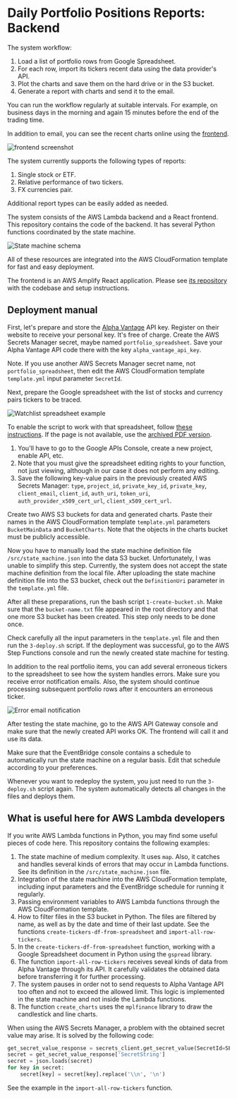 # Daily Portfolio Positions Reports: Backend

The system workflow:

1. Load a list of portfolio rows from Google Spreadsheet. 
2. For each row, import its tickers recent data using the data provider's API.
3. Plot the charts and save them on the hard drive or in the S3 bucket.
3. Generate a report with charts and send it to the email. 

You can run the workflow regularly at suitable intervals. For example, on business days in the morning and again 15 minutes before the end of the trading time. 

In addition to email, you can see the recent charts online using the [frontend](https://github.com/s-kust/amplifyapp/). 

![frontend screenshot](/misc/frontend-screen.png)

The system currently supports the following types of reports:
1. Single stock or ETF.
2. Relative performance of two tickers.
3. FX currencies pair. 

Additional report types can be easily added as needed.

The system consists of the AWS Lambda backend and a React frontend. This repository contains the code of the backend. It has several Python functions coordinated by the state machine. 

![State machine schema](/misc/sm-schema.png) 

All of these resources are integrated into the AWS CloudFormation template for fast and easy deployment.

The frontend is an AWS Amplify React application. Please see [its repository](https://github.com/s-kust/amplifyapp/) with the codebase and setup instructions.

<h2>Deployment manual</h2>

First, let's prepare and store the [Alpha Vantage](https://www.alphavantage.co/) API key. Register on their website to receive your personal key. It's free of charge. Create the AWS Secrets Manager secret, maybe named `portfolio_spreadsheet`. Save your Alpha Vantage API code there with the key `alpha_vantage_api_key`.

Note. If you use another AWS Secrets Manager secret name, not `portfolio_spreadsheet`, then edit the AWS CloudFormation template `template.yml` input parameter `SecretId`.

Next, prepare the Google spreadsheet with the list of stocks and currency pairs tickers to be traced.

![Watchlist spreadsheet example](/misc/1.PNG) 

To enable the script to work with that spreadsheet, follow [these instructions](https://www.twilio.com/blog/2017/02/an-easy-way-to-read-and-write-to-a-google-spreadsheet-in-python.html). If the page is not available, use the [archived PDF version](/misc/Google_Spreadsheets_Python.pdf).
   1. You'll have to go to the Google APIs Console, create a new project, enable API, etc. 
   1. Note that you must give the spreadsheet editing rights to your function, not just viewing, although in our case it does not perform any editing.
   1. Save the following key-value pairs in the previously created AWS Secrets Manager: `type`, `project_id`, `private_key_id`, `private_key`, `client_email`, `client_id`, `auth_uri`, `token_uri`, `auth_provider_x509_cert_url`, `client_x509_cert_url`. 

Create two AWS S3 buckets for data and generated charts. Paste their names in the AWS CloudFormation template `template.yml` parameters `BucketMainData` and `BucketCharts`. Note that the objects in the charts bucket must be publicly accessible. 

Now you have to manually load the state machine definition file `/src/state_machine.json` into the data S3 bucket. Unfortunately, I was unable to simplify this step. Currently, the system does not accept the state machine definition from the local file. After uploading the state machine definition file into the S3 bucket, check out the `DefinitionUri` parameter in the `template.yml` file. 

After all these preparations, run the bash script `1-create-bucket.sh`. Make sure that the `bucket-name.txt` file appeared in the root directory and that one more S3 bucket has been created. This step only needs to be done once.

Check carefully all the input parameters in the `template.yml` file and then run the `3-deploy.sh` script. If the deployment was successful, go to the AWS Step Functions console and run the newly created state machine for testing. 

In addition to the real portfolio items, you can add several erroneous tickers to the spreadsheet to see how the system handles errors. Make sure you receive error notification emails. Also, the system should continue processing subsequent portfolio rows after it encounters an erroneous ticker.

![Error email notification](/misc/problem-email.png)

After testing the state machine, go to the AWS API Gateway console and make sure that the newly created API works OK. The frontend will call it and use its data.

Make sure that the EventBridge console contains a schedule to automatically run the state machine on a regular basis. Edit that schedule according to your preferences.

Whenever you want to redeploy the system, you just need to run the `3-deploy.sh` script again. The system automatically detects all changes in the files and deploys them.

<h2>What is useful here for AWS Lambda developers</h2>

If you write AWS Lambda functions in Python, you may find some useful pieces of code here. This repository contains the following examples:
1. The state machine of medium complexity. It uses `map`. Also, it catches and handles several kinds of errors that may occur in Lambda functions. See its definition in the `/src/state_machine.json` file.
2. Integration of the state machine into the AWS CloudFormation template, including input parameters and the EventBridge schedule for running it regularly.
3. Passing environment variables to AWS Lambda functions through the AWS CloudFormation template.
4. How to filter files in the S3 bucket in Python. The files are filtered by name, as well as by the date and time of their last update. See the functions `create-tickers-df-from-spreadsheet` and `import-all-row-tickers`.
5. In the `create-tickers-df-from-spreadsheet` function, working with a Google Spreadsheet document in Python using the `gspread` library.
6. The function `import-all-row-tickers` receives seveal kinds of data from Alpha Vantage through its API. It carefully validates the obtained data before transferring it for further processing.
7. The system pauses in order not to send requests to Alpha Vantage API too often and not to exceed the allowed limit. This logic is implemented in the state machine and not inside the Lambda functions.
8. The function `create_charts` uses the `mplfinance` library to draw the candlestick and line charts. 

When using the AWS Secrets Manager, a problem with the obtained secret value may arise. It is solved by the following code:
```python
get_secret_value_response = secrets_client.get_secret_value(SecretId=SECRET_NAME)
secret = get_secret_value_response['SecretString']
secret = json.loads(secret)
for key in secret:
    secret[key] = secret[key].replace('\\n', '\n')
```	
See the example in the `import-all-row-tickers` function. 
